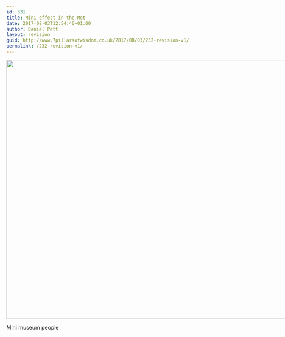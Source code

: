 ```yaml
---
id: 331
title: Mini effect in the Met
date: 2017-08-03T12:54:46+01:00
author: Daniel Pett
layout: revision
guid: http://www.7pillarsofwisdom.co.uk/2017/08/03/232-revision-v1/
permalink: /232-revision-v1/
---
```

<div style="width: 1034px" class="wp-caption alignnone">
  <img src="https://farm9.staticflickr.com/8025/7346437438_a1bfc72a30_b.jpg" alt="" width="1024" height="678" />
  
  <p class="wp-caption-text">
    Mini museum people
  </p>
</div>
